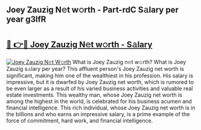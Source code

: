 ## Joey Zauzig N𝚎t w𝚘rth - Part-rdC S𝚊lary per year g3lfR

# <h2><a href="http://gc0drp.nevu.top/?p=Joey+Zauzig">🔗 👉🔴 Joey Zauzig N𝚎t w𝚘rth - S𝚊lary</a></h2>

[![Joey Zauzig N𝚎t W𝚘rth](https://i.imgur.com/Oavwk0R.jpeg)](http://gc0drp.nevu.top/?p=Joey+Zauzig)
What is Joey Zauzig n𝚎t w𝚘rth? What is Joey Zauzig s𝚊lary per year?
This affluent person's Joey Zauzig net worth is significant, making him one of the wealthiest in his profession. His salary is impressive, but it is dwarfed by Joey Zauzig net worth, which is rumored to be even larger as a result of his varied business activities and valuable real estate investments. This wealthy man, whose Joey Zauzig net worth is among the highest in the world, is celebrated for his business acumen and financial intelligence. This rich individual, whose Joey Zauzig net worth is in the billions and who earns an impressive salary, is a prime example of the force of commitment, hard work, and financial intelligence.
